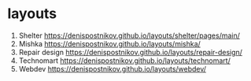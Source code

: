 # layouts

1. Shelter https://denispostnikov.github.io/layouts/shelter/pages/main/
2. Mishka https://denispostnikov.github.io/layouts/mishka/
3. Repair design https://denispostnikov.github.io/layouts/repair-design/
4. Technomart https://denispostnikov.github.io/layouts/technomart/
5. Webdev https://denispostnikov.github.io/layouts/webdev/
